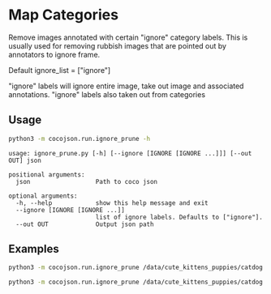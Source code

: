 # Map Categories

Remove images annotated with certain "ignore" category labels. This is usually used for removing rubbish images that are pointed out by annotators to ignore frame.

Default ignore_list = ["ignore"]

"ignore" labels will ignore entire image, take out image and associated annotations. "ignore" labels also taken out from categories

## Usage

```bash
python3 -m cocojson.run.ignore_prune -h
```

```
usage: ignore_prune.py [-h] [--ignore [IGNORE [IGNORE ...]]] [--out OUT] json

positional arguments:
  json                  Path to coco json

optional arguments:
  -h, --help            show this help message and exit
  --ignore [IGNORE [IGNORE ...]]
                        list of ignore labels. Defaults to ["ignore"].
  --out OUT             Output json path
```

## Examples

```bash
python3 -m cocojson.run.ignore_prune /data/cute_kittens_puppies/catdog.json
```

```bash
python3 -m cocojson.run.ignore_prune /data/cute_kittens_puppies/catdog.json --ignore ignore ignore_frame
```
